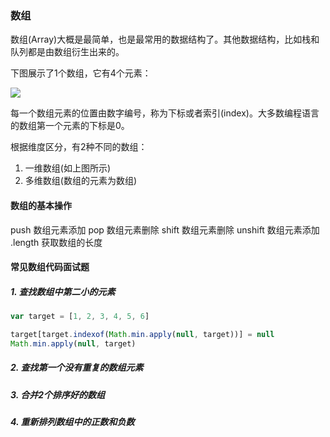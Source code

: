 ### 数组
数组(Array)大概是最简单，也是最常用的数据结构了。其他数据结构，比如栈和队列都是由数组衍生出来的。

下图展示了1个数组，它有4个元素：

![](https://kiwenlau.com/2018/08/27/code-interview-data-structure/array.png)

每一个数组元素的位置由数字编号，称为下标或者索引(index)。大多数编程语言的数组第一个元素的下标是0。

根据维度区分，有2种不同的数组：

1. 一维数组(如上图所示)
2. 多维数组(数组的元素为数组)
#### 数组的基本操作
push 数组元素添加
pop 数组元素删除
shift 数组元素删除
unshift 数组元素添加
.length 获取数组的长度

#### 常见数组代码面试题
##### 1. 查找数组中第二小的元素
```javascript
var target = [1, 2, 3, 4, 5, 6]

target[target.indexof(Math.min.apply(null, target))] = null
Math.min.apply(null, target)

```
##### 2. 查找第一个没有重复的数组元素
##### 3. 合并2个排序好的数组
##### 4. 重新排列数组中的正数和负数
